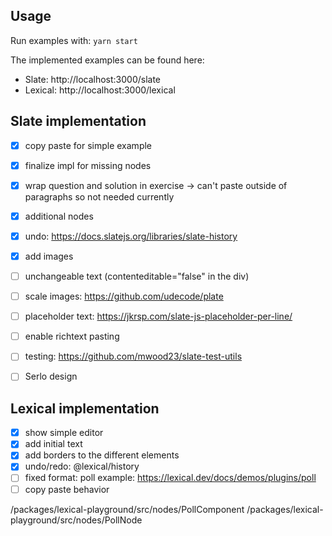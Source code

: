 ## Usage
Run examples with: `yarn start`

The implemented examples can be found here:
- Slate: http://localhost:3000/slate
- Lexical: http://localhost:3000/lexical

## Slate implementation
- [x] copy paste for simple example
- [x] finalize impl for missing nodes
- [x] wrap question and solution in exercise -> can't paste outside of paragraphs so not needed currently
- [x] additional nodes
- [x] undo: https://docs.slatejs.org/libraries/slate-history
- [x] add images
- [ ] unchangeable text (contenteditable="false" in the div)
- [ ] scale images: https://github.com/udecode/plate
- [ ] placeholder text: https://jkrsp.com/slate-js-placeholder-per-line/
- [ ] enable richtext pasting

- [ ] testing: https://github.com/mwood23/slate-test-utils
- [ ] Serlo design

## Lexical implementation
- [x] show simple editor
- [x] add initial text
- [x] add borders to the different elements
- [x] undo/redo: @lexical/history
- [ ] fixed format: poll example: https://lexical.dev/docs/demos/plugins/poll
- [ ] copy paste behavior

/packages/lexical-playground/src/nodes/PollComponent
/packages/lexical-playground/src/nodes/PollNode

